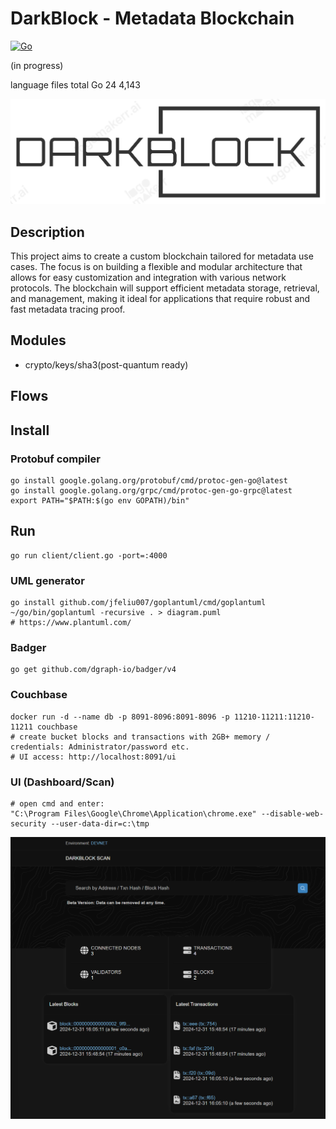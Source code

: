 # DarkBlock - Metadata Blockchain

[![Go](https://github.com/janrockdev/darkblock/actions/workflows/go.yml/badge.svg)](https://github.com/janrockdev/darkblock/actions/workflows/go.yml)

(in progress)

language	files	total
Go	        24  	4,143

<img src="docs/logo.png" alt="DARKBLOCK" width="600"/>

## Description
This project aims to create a custom blockchain tailored for metadata use cases. The focus is on building a flexible and modular architecture that allows for easy customization and integration with various network protocols. The blockchain will support efficient metadata storage, retrieval, and management, making it ideal for applications that require robust and fast metadata tracing proof.

## Modules
- crypto/keys/sha3(post-quantum ready)

## Flows

## Install

### Protobuf compiler
```shell
go install google.golang.org/protobuf/cmd/protoc-gen-go@latest
go install google.golang.org/grpc/cmd/protoc-gen-go-grpc@latest
export PATH="$PATH:$(go env GOPATH)/bin"
```
## Run
```shell
go run client/client.go -port=:4000
```

### UML generator
```shell
go install github.com/jfeliu007/goplantuml/cmd/goplantuml
~/go/bin/goplantuml -recursive . > diagram.puml
# https://www.plantuml.com/
```

### Badger
```shell
go get github.com/dgraph-io/badger/v4
```

### Couchbase
```shell
docker run -d --name db -p 8091-8096:8091-8096 -p 11210-11211:11210-11211 couchbase
# create bucket blocks and transactions with 2GB+ memory / credentials: Administrator/password etc.
# UI access: http://localhost:8091/ui
```

### UI (Dashboard/Scan)
```shell
# open cmd and enter:
"C:\Program Files\Google\Chrome\Application\chrome.exe" --disable-web-security --user-data-dir=c:\tmp
```


<img src="docs/ui.png" alt="DARKBLOCK" width="1000"/>